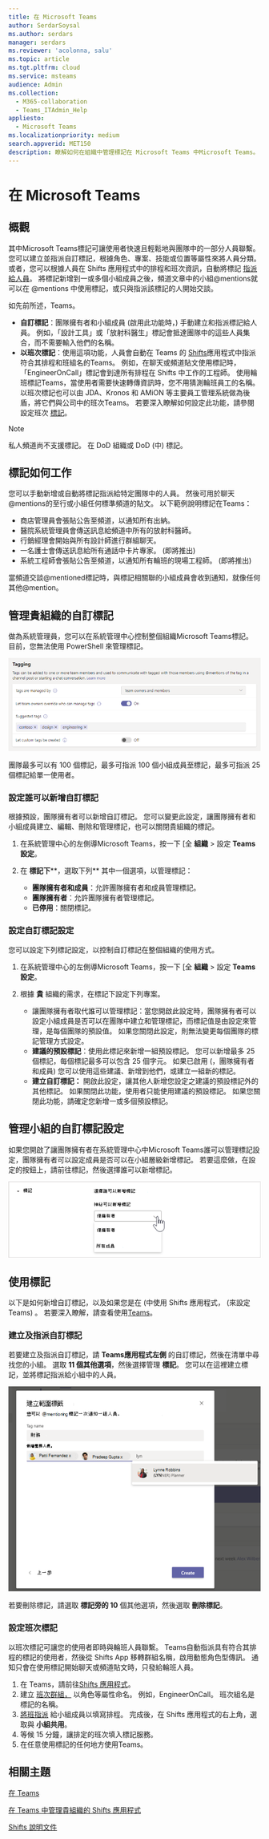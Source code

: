 ```yaml
---
title: 在 Microsoft Teams
author: SerdarSoysal
ms.author: serdars
manager: serdars
ms.reviewer: 'acolonna, salu'
ms.topic: article
ms.tgt.pltfrm: cloud
ms.service: msteams
audience: Admin
ms.collection:
  - M365-collaboration
  - Teams_ITAdmin_Help
appliesto:
  - Microsoft Teams
ms.localizationpriority: medium
search.appverid: MET150
description: 瞭解如何在組織中管理標記在 Microsoft Teams 中Microsoft Teams。
---
```


# <a name="manage-tags-in-microsoft-teams"></a>在 Microsoft Teams

## <a name="overview"></a>概觀

其中Microsoft Teams標記可讓使用者快速且輕鬆地與團隊中的一部分人員聯繫。 您可以建立並指派自訂標記，根據角色、專案、技能或位置等屬性來將人員分類。 或者，您可以根據人員在 Shifts 應用程式中的排程和班次資訊，自動將標記 [指派給人員](https://support.microsoft.com/office/apps-and-services-cc1fba57-9900-4634-8306-2360a40c665b?#PickTab=Shifts)。 將標記新增到一或多個小組成員之後，頻道文章中的小組@mentions就可以在 @mentions 中使用標記，或只與指派該標記的人開始交談。

如先前所述，Teams。

- **自訂標記**：團隊擁有者和小組成員 (啟用此功能時，) 手動建立和指派標記給人員。 例如，「設計工具」或「放射科醫生」標記會抵達團隊中的這些人員集合，而不需要輸入他們的名稱。
- **以班次標記**：使用這項功能，人員會自動在 Teams 的 [Shifts](https://support.microsoft.com/office/get-started-in-shifts-5f3e30d8-1821-4904-be26-c3cd25a497d6#bkmk_openshiftsappdesktop)應用程式中指派符合其排程和班組名的Teams。 例如，在聊天或頻道貼文使用標記時，「EngineerOnCall」標記會到達所有排程在 Shifts 中工作的工程師。 使用輪班標記Teams，當使用者需要快速轉傳資訊時，您不用猜測輪班員工的名稱。 以班次標記也可以由 JDA、Kronos 和 AMiON 等主要員工管理系統做為後盾，將它們與公司中的班次Teams。 若要深入瞭解如何設定此功能，請參閱設定班次 [標記](#set-up-tagging-by-shift)。

> [!NOTE]
> 私人頻道尚不支援標記。 在 DoD 組織或 DoD (中) 標記。 

## <a name="how-tags-work"></a>標記如何工作

您可以手動新增或自動將標記指派給特定團隊中的人員。 然後可用於聊天@mentions的至行或小組任何標準頻道的貼文。 以下範例說明標記在Teams：

- 商店管理員會張貼公告至頻道，以通知所有出納。
- 醫院系統管理員會傳送訊息給頻道中所有的放射科醫師。
- 行銷經理會開始與所有設計師進行群組聊天。
- 一名護士會傳送訊息給所有通話中卡片專家。  (即將推出) 
- 系統工程師會張貼公告至頻道，以通知所有輪班的現場工程師。  (即將推出) 

當頻道交談@mentioned標記時，與標記相關聯的小組成員會收到通知，就像任何其他@mention。

## <a name="manage-custom-tags-for-your-organization"></a>管理貴組織的自訂標記

做為系統管理員，您可以在系統管理中心控制整個組織Microsoft Teams標記。 目前，您無法使用 PowerShell 來管理標記。

![系統管理中心中標記Microsoft Teams的螢幕擷取畫面。](media/manage-tags-admin-settings.png)

團隊最多可以有 100 個標記，最多可指派 100 個小組成員至標記，最多可指派 25 個標記給單一使用者。 

### <a name="set-who-can-add-custom-tags"></a>設定誰可以新增自訂標記

根據預設，團隊擁有者可以新增自訂標記。 您可以變更此設定，讓團隊擁有者和小組成員建立、編輯、刪除和管理標記，也可以關閉貴組織的標記。

1. 在系統管理中心的左側導Microsoft Teams，按一下 [全 **組織**  >  設定 **Teams設定**。
2. 在 **標記下****，選取下列** 其中一個選項，以管理標記：

    - **團隊擁有者和成員**：允許團隊擁有者和成員管理標記。
    - **團隊擁有者**：允許團隊擁有者管理標記。
    - **已停用**：關閉標記。

### <a name="configure-custom-tags-settings"></a>設定自訂標記設定

您可以設定下列標記設定，以控制自訂標記在整個組織的使用方式。

1. 在系統管理中心的左側導Microsoft Teams，按一下 [全 **組織**  >  設定 **Teams設定**。
2. 根據 **貴** 組織的需求，在標記下設定下列專案。

    - 讓團隊擁有者取代誰可以管理標記：當您開啟此設定時，團隊擁有者可以設定小組成員是否可以在團隊中建立和管理標記，而標記值是由設定來管理，是每個團隊的預設值。 如果您關閉此設定，則無法變更每個團隊的標記管理方式設定。
    - **建議的預設標記**：使用此標記來新增一組預設標記。 您可以新增最多 25 個標記，每個標記最多可以包含 25 個字元。 如果已啟用 (，團隊擁有者和成員) 您可以使用這些建議、新增到他們，或建立一組新的標記。
    - **建立自訂標記：** 開啟此設定，讓其他人新增您設定之建議的預設標記外的其他標記。 如果關閉此功能，使用者只能使用建議的預設標記。 如果您關閉此功能，請確定您新增一或多個預設標記。

## <a name="manage-custom-tags-settings-for-a-team"></a>管理小組的自訂標記設定

如果您開啟了讓團隊擁有者在系統管理中心中Microsoft Teams誰可以管理標記設定，團隊擁有者可以設定成員是否可以在小組層級新增標記。 若要這麼做，在設定的按鈕上，請前往標記，然後選擇誰可以新增標記。

![小組層級的標記設定螢幕擷取畫面。](media/manage-tags-team-settings.png)

## <a name="use-tags"></a>使用標記

以下是如何新增自訂標記，以及如果您是在 (中使用 Shifts 應用程式， (來設定Teams) 。 若要深入瞭解，請查看使用[Teams](https://support.office.com/article/using-tags-in-teams-667bd56f-32b8-4118-9a0b-56807c96d91e)。

### <a name="create-and-assign-custom-tags"></a>建立及指派自訂標記

若要建立及指派自訂標記，請 **Teams應用程式左側** 的自訂標記，然後在清單中尋找您的小組。 選取 **11 個其他選項**，然後選擇管理 **標記**。 您可以在這裡建立標記，並將標記指派給小組中的人員。

![如何在用戶端中Teams的螢幕擷取畫面。](media/manage-tags-teams.png)

若要刪除標記，請選取 **標記旁的 10** 個其他選項，然後選取 **刪除標記**。

### <a name="set-up-tagging-by-shift"></a>設定班次標記

以班次標記可讓您的使用者即時與輪班人員聯繫。 Teams自動指派具有符合其排程的標記的使用者，然後從 Shifts App 移轉群組名稱，啟用動態角色型傳訊。 通知只會在使用標記開始聊天或頻道貼文時，只發給輪班人員。 

1. 在 Teams，請前往[Shifts 應用程式](https://support.microsoft.com/office/get-started-in-shifts-5f3e30d8-1821-4904-be26-c3cd25a497d6#bkmk_openshiftsappdesktop)。
2. 建立 [班次群組，](https://support.microsoft.com/office/fill-out-a-schedule-in-shifts-2d58df9b-1c6c-4c84-b0c3-835de7ad13ea#bkmk_organizeshiftsbygroup) 以角色等屬性命名。 例如，EngineerOnCall。 班次組名是標記的名稱。
3. [將班指派](https://support.microsoft.com/office/fill-out-a-schedule-in-shifts-2d58df9b-1c6c-4c84-b0c3-835de7ad13ea) 給小組成員以填寫排程。 完成後，在 Shifts 應用程式的右上角，選取與 **小組共用**。
4. 等候 15 分鐘，讓排定的班次填入標記服務。
5. 在任意使用標記的任何地方使用Teams。

## <a name="related-topics"></a>相關主題

[在 Teams](https://support.office.com/article/using-tags-in-teams-667bd56f-32b8-4118-9a0b-56807c96d91e)

[在 Teams 中管理貴組織的 Shifts 應用程式](expand-teams-across-your-org/shifts/manage-the-shifts-app-for-your-organization-in-teams.md)

[Shifts 說明文件](https://support.microsoft.com/office/apps-and-services-cc1fba57-9900-4634-8306-2360a40c665b)
